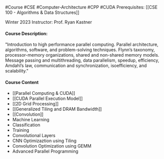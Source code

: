 #Course #CSE #Computer-Architecture #CPP #CUDA
Prerequisites: [[CSE 100 - Algorithms & Data Structures]]

Winter 2023
Instructor: Prof. Ryan Kastner

#### Course Description:  
"Introduction to high performance parallel computing. Parallel architecture, algorithms, software, and problem-solving techniques. Flynn’s taxonomy, processor-memory organizations, shared and non-shared memory models. Message passing and multithreading, data parallelism, speedup, efficiency, Amdahl’s law, communication and synchronization, isoefficiency, and scalability."

#### Course Content
- [[Parallel Computing & CUDA]]
- [[CUDA Parallel Execution Model]]
- [[2D Grid Processing]]
- [[Generalized Tiling and DRAM Bandwidth]]
- [[Convolution]]
- Machine Learning
- Classification
- Training
- Convolutional Layers
- CNN Optimizaztion using Tiling
- Convolution Optimization using GEMM
- Advanced Parallel Programming